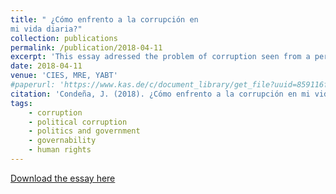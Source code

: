 ```yaml
---
title: " ¿Cómo enfrento a la corrupción en
mi vida diaria?"
collection: publications
permalink: /publication/2018-04-11
excerpt: 'This essay adressed the problem of corruption seen from a personal perspective, showing related literature and finishing with some poliy recommendations.'
date: 2018-04-11
venue: 'CIES, MRE, YABT'
#paperurl: 'https://www.kas.de/c/document_library/get_file?uuid=859116f1-5f5f-9253-a5cb-3a00f1424107&groupId=269552'
citation: 'Condeña, J. (2018). ¿Cómo enfrento a la corrupción en mi vida diaria?. En Konrad Adenauer Stiftung (Ed.) &<i> quot;¿Cómo enfrento a la corrupción en mi vida diaria?.&quot (17-21); Concurso nacional de ensayos en el marco de la VII Cumbre de las Américas: gobernabilidad democrática frente a la corrupción. Lima: CIES, MRE, YABT, 30 p. </i>'
tags:
    - corruption
    - political corruption
    - politics and government
    - governability
    - human rights 
---
```



[Download the essay here](https://www.kas.de/c/document_library/get_file?uuid=859116f1-5f5f-9253-a5cb-3a00f1424107&groupId=269552)